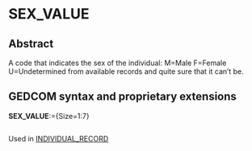 ﻿# SEX_VALUE
## Abstract
A code that indicates the sex of the individual:
M=Male
F=Female
U=Undetermined from available records and quite sure that it can’t be.


## GEDCOM syntax and proprietary extensions

**SEX_VALUE**:={Size=1:7}
<pre>
</pre>
Used in <a href=Ged.INDIVIDUAL_RECORD.md>INDIVIDUAL_RECORD</a><br />

